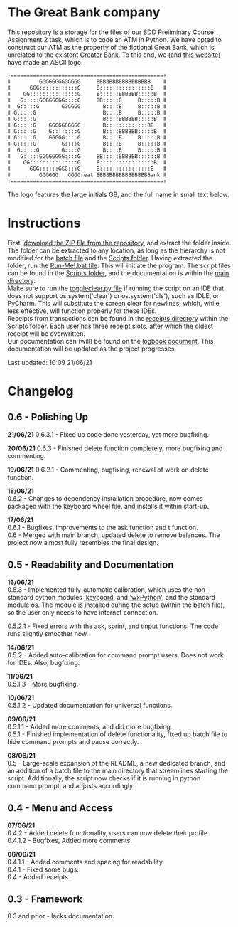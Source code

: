 # The Great Bank company
This repository is a storage for the files of our SDD Preliminary Course Assignment 2 task, which is to code an ATM in Python. We have opted to construct our ATM as the property of the fictional Great Bank, which is unrelated to the existent [Greater](https://en.wikipedia.org/wiki/Greater_Bank) [Bank](https://www.greaterbank.com/). To this end, we (and [this website](https://patorjk.com/software/taag/#p=display&f=Graffiti&t=Type%20Something%20)) have made an ASCII logo.  

```
+================================================+
ǁ         GGGGGGGGGGGGG     BBBBBBBBBBBBBBBBB    ǁ
ǁ      GGG::::::::::::G     B::::::::::::::::B   ǁ
ǁ    GG:::::::::::::::G     B::::::BBBBBB:::::B  ǁ
ǁ   G:::::GGGGGGGG::::G     BB:::::B     B:::::B ǁ
ǁ  G:::::G       GGGGGG       B::::B     B:::::B ǁ
ǁ G:::::G                     B::::B     B:::::B ǁ
ǁ G:::::G                     B::::BBBBBB:::::B  ǁ
ǁ G:::::G    GGGGGGGGGG       B:::::::::::::BB   ǁ
ǁ G:::::G    G::::::::G       B::::BBBBBB:::::B  ǁ
ǁ G:::::G    GGGGG::::G       B::::B     B:::::B ǁ
ǁ G:::::G        G::::G       B::::B     B:::::B ǁ
ǁ  G:::::G       G::::G       B::::B     B:::::B ǁ
ǁ   G:::::GGGGGGGG::::G     BB:::::BBBBBB::::::B ǁ
ǁ    GG:::::::::::::::G     B:::::::::::::::::B  ǁ
ǁ      GGG::::::GGG:::G     B::::::::::::::::B   ǁ
ǁ         GGGGGG   GGGGreat BBBBBBBBBBBBBBBBBank ǁ
+================================================+
```
The logo features the large initials GB, and the full name in small text below.

# Instructions
First, [download the ZIP file from the repository](https://github.com/Vedvod/Great-Bank/archive/refs/heads/main.zip), and extract the folder inside. The folder can be extracted to any location, as long as the hierarchy is not modified for the [batch file](https://github.com/Vedvod/Great-Bank/blob/main/Run-Me!.bat) and the [Scripts folder](https://github.com/Vedvod/Great-Bank/tree/main/Scripts). Having extracted the folder, run the [Run-Me!.bat file](https://github.com/Vedvod/Great-Bank/blob/main/Run-Me!.bat). This will initiate the program. The script files can be found in the [Scripts folder](https://github.com/Vedvod/Great-Bank/tree/main/Scripts), and the documentation is within the [main directory](https://github.com/Vedvod/Great-Bank/tree/main).  
Make sure to run the [toggleclear.py file](https://github.com/Vedvod/Great-Bank/blob/main/toggleclear.py) if running the script on an IDE that does not support os.system('clear') or os.system('cls'), such as IDLE, or PyCharm. This will substitute the screen clear for newlines, which, while less effective, will function properly for these IDEs.  
Receipts from transactions can be found in the [receipts directory](https://github.com/Vedvod/Great-Bank/tree/main/Scripts/receipts) within the [Scripts folder](https://github.com/Vedvod/Great-Bank/tree/main/Scripts). Each user has three receipt slots, after which the oldest receipt will be overwritten.  
Our documentation can (will) be found on the [logbook document](https://docs.google.com/document/d/14dr7cmlmFfUxpMpVZmCA-mB59K0Lx-MyVKvaO-z-XV4/). This documentation will be updated as the project progresses.

Last updated: 10:09 21/06/21

# Changelog  

## 0.6 - Polishing Up
**21/06/21**
0.6.3.1 - Fixed up code done yesterday, yet more bugfixing.

**20/06/21**
0.6.3 - Finished delete function completely, more bugfixing and commenting.

**19/06/21**
0.6.2.1 - Commenting, bugfixing, renewal of work on delete function.

**18/06/21**  
0.6.2 - Changes to dependency installation procedure, now comes packaged with the keyboard wheel file, and installs it within start-up.  

**17/06/21**  
0.6.1 - Bugfixes, improvements to the ask function and t function.  
0.6 - Merged with main branch, updated delete to remove balances. The project now almost fully resembles the final design.

## 0.5 - Readability and Documentation

**16/06/21**  
0.5.3 - Implemented fully-automatic calibration, which uses the non-standard python modules ['keyboard'](https://pypi.org/project/keyboard/#description) and ['wxPython'](https://pypi.org/project/wxPython/), and the standard module os. The module is installed during the setup (within the batch file), so the user only needs to have internet connection.

0.5.2.1 - Fixed errors with the ask, sprint, and tinput functions. The code runs slightly smoother now.

**14/06/21**  
0.5.2 - Added auto-calibration for command prompt users. Does not work for IDEs. Also, bugfixing.

**11/06/21**  
0.5.1.3 - More bugfixing.

**10/06/21**  
0.5.1.2 - Updated documentation for universal functions.

**09/06/21**  
0.5.1.1 - Added more comments, and did more bugfixing.  
0.5.1 - Finished implementation of delete functionality, fixed up batch file to hide command prompts and pause correctly.  

**08/06/21**  
0.5 - Large-scale expansion of the README, a new dedicated branch, and an addition of a batch file to the main directory that streamlines starting the script. Additionally, the script now checks if it is running in python command prompt, and adjusts accordingly.  

## 0.4 - Menu and Access

**07/06/21**  
0.4.2 - Added delete functionality, users can now delete their profile.  
0.4.1.2 - Bugfixes, Added more comments.  

**06/06/21**  
0.4.1.1 - Added comments and spacing for readability.  
0.4.1 - Fixed some bugs.  
0.4 - Added receipts.  

## 0.3 - Framework

0.3 and prior - lacks documentation.  
